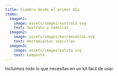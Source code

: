 ```yaml
---
title: Siembra desde el primer día
items:
  imagen1:
    image: assets/images/sustrato.svg
    text: Sustrato y semillas
  imagen2:
    image: assets/images/herramientas.svg
    text: Herramientas sencillas
  imagen3:
    image: assets/images/palita.svg
    text: Composta
---
```

Incluimos todo lo que necesitas en un kit fácil de usar
